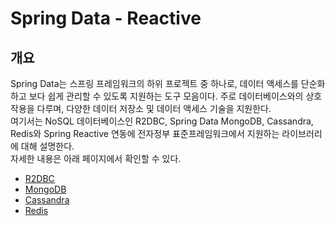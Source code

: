 # Spring Data - Reactive

## 개요

 Spring Data는 스프링 프레임워크의 하위 프로젝트 중 하나로, 데이터 액세스를 단순화하고 보다 쉽게 관리할 수 있도록 지원하는 도구 모음이다. 주로 데이터베이스와의 상호 작용을 다루며, 다양한 데이터 저장소 및 데이터 액세스 기술을 지원한다.  
여기서는 NoSQL 데이터베이스인 R2DBC, Spring Data MongoDB, Cassandra, Redis와 Spring Reactive 연동에 전자정부 표준프레임워크에서 지원하는 라이브러리에 대해 설명한다.  
자세한 내용은 아래 페이지에서 확인할 수 있다.

- [R2DBC](https://github.com/eGovFramework/egovframe-docs/blob/contribution/egovframe-runtime/persistence-layer/reactive-r2dbc.md)
- [MongoDB](https://github.com/eGovFramework/egovframe-docs/blob/contribution/egovframe-runtime/persistence-layer/reactive-mongodb.md)
- [Cassandra](https://github.com/eGovFramework/egovframe-docs/blob/contribution/egovframe-runtime/persistence-layer/reactive-cassandra.md)
- [Redis](https://github.com/eGovFramework/egovframe-docs/blob/contribution/egovframe-runtime/persistence-layer/reactive-redis.md)
